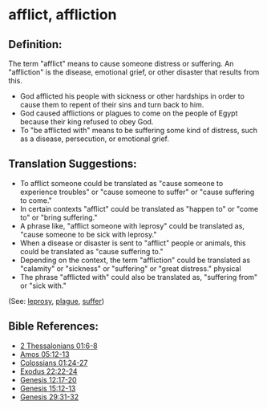 # afflict, affliction #

## Definition: ##

The term "afflict" means to cause someone distress or suffering. An "affliction" is the disease, emotional grief, or other disaster that results from this.

* God afflicted his people with sickness or other hardships in order to cause them to repent of their sins and turn back to him.
* God caused afflictions or plagues to come on the people of Egypt because their king refused to obey God.
* To "be afflicted with" means to be suffering some kind of distress, such as a disease, persecution, or emotional grief.

## Translation Suggestions: ##

* To afflict someone could be translated as "cause someone to experience troubles" or "cause someone to suffer" or "cause suffering to come."
* In certain contexts "afflict" could be translated as "happen to" or "come to" or "bring suffering."
* A phrase like, "afflict someone with leprosy" could be translated as, "cause someone to be sick with leprosy."
* When a disease or disaster is sent to "afflict" people or animals, this could be translated as "cause suffering to."
* Depending on the context, the term "affliction" could be translated as "calamity" or "sickness" or "suffering" or "great distress." physical
* The phrase "afflicted with" could also be translated as, "suffering from" or "sick with."

(See: [leprosy](../other/leprosy.md), [plague](../other/plague.md), [suffer](../kt/suffer.md))

## Bible References: ##

* [2 Thessalonians 01:6-8](https://door43.org/en/bible/notes/2th/01/06)
* [Amos 05:12-13](https://door43.org/en/bible/notes/amo/05/12)
* [Colossians 01:24-27](https://door43.org/en/bible/notes/col/01/24)
* [Exodus 22:22-24](https://door43.org/en/bible/notes/exo/22/22)
* [Genesis 12:17-20](https://door43.org/en/bible/notes/gen/12/17)
* [Genesis 15:12-13](https://door43.org/en/bible/notes/gen/15/12)
* [Genesis 29:31-32](https://door43.org/en/bible/notes/gen/29/31)

